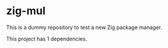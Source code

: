 # zig-mul

This is a dummy repository to test a new Zig package manager.

This project has 1 dependencies.

